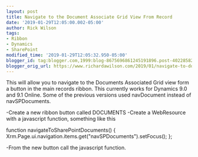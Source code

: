 ```yaml
---
layout: post
title: Navigate to the Document Associate Grid View From Record
date: '2019-01-29T12:05:00.002-05:00'
author: Rick Wilson
tags:
- Ribbon
- Dynamics
- SharePoint
modified_time: '2019-01-29T12:05:32.950-05:00'
blogger_id: tag:blogger.com,1999:blog-8675696861245191896.post-4022858223328615712
blogger_orig_url: https://www.richardawilson.com/2019/01/navigate-to-document-associate-grid.html
---
```


This will allow you to navigate to the Documents Associated Grid view form a button in the main records ribbon.  This currently works for Dynamics 9.0 and 9.1 Online.  Some of the previous versions used navDocument instead of navSPDocuments.

-Create a new ribbon button called DOCUMENTS
-Create a WebResource with a javascript function, something like this

function navigateToSharePointDocuments() {
Xrm.Page.ui.navigation.items.get("navSPDocuments").setFocus();
  };

-From the new button call the javascript function.

